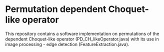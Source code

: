 # Permutation dependent Choquet-like operator

This repository contains a software implementation on permutations of the dependent Choquet-like operator (PD_CH_likeOperator.java) with its use in image processing - edge detection (FeatureExtraction.java).
